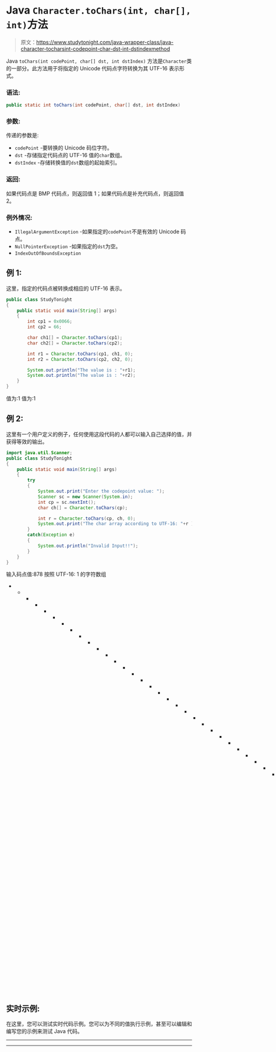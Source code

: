 # Java `Character.toChars(int, char[], int)`方法

> 原文：<https://www.studytonight.com/java-wrapper-class/java-character-tocharsint-codepoint-char-dst-int-dstindexmethod>

Java `toChars(int codePoint, char[] dst, int dstIndex)` 方法是`Character`类的一部分。此方法用于将指定的 Unicode 代码点字符转换为其 UTF-16 表示形式。

### 语法:

```java
public static int toChars(int codePoint, char[] dst, int dstIndex)
```

### 参数:

传递的参数是:

*   `codePoint` -要转换的 Unicode 码位字符。
*   `dst` -存储指定代码点的 UTF-16 值的`char`数组。
*   `dstIndex` -存储转换值的`dst`数组的起始索引。

### 返回:

如果代码点是 BMP 代码点，则返回值 1；如果代码点是补充代码点，则返回值 2。

### 例外情况:

*   `IllegalArgumentException` -如果指定的`codePoint`不是有效的 Unicode 码点。
*   `NullPointerException` -如果指定的`dst`为空。
*   `IndexOutOfBoundsException`

## 例 1:

这里，指定的代码点被转换成相应的 UTF-16 表示。

```java
public class StudyTonight
{  
	public static void main(String[] args)
	{  
		int cp1 = 0x0066;  
		int cp2 = 66;  

		char ch1[] = Character.toChars(cp1);  
		char ch2[] = Character.toChars(cp2);  

		int r1 = Character.toChars(cp1, ch1, 0);  
		int r2 = Character.toChars(cp2, ch2, 0);  

		System.out.println("The value is : "+r1);
		System.out.println("The value is : "+r2);
	}  
}
```

值为:1
值为:1

## 例 2:

这里有一个用户定义的例子，任何使用这段代码的人都可以输入自己选择的值，并获得等效的输出。

```java
import java.util.Scanner; 
public class StudyTonight
{  
	public static void main(String[] args)
	{  
		try
		{
			System.out.print("Enter the codepoint value: ");  
			Scanner sc = new Scanner(System.in);         
			int cp = sc.nextInt();  
			char ch[] = Character.toChars(cp);	

			int r = Character.toChars(cp, ch, 0);
			System.out.print("The char array according to UTF-16: "+r ); 
		}
		catch(Exception e)
		{
			System.out.println("Invalid Input!!");
		}
	}  
} 
```

输入码点值:878
按照 UTF-16: 1 的字符数组
* * * * * * * * * * * * * * * * * * * * * * * * * * * * * * * * * * * * * * * * *输入码点值:09
按照 UTF-16: 1 的字符数组

## 实时示例:

在这里，您可以测试实时代码示例。您可以为不同的值执行示例，甚至可以编辑和编写您的示例来测试 Java 代码。

* * *

* * *
